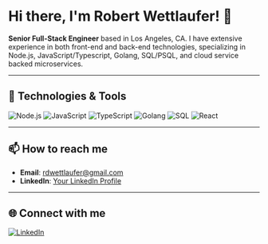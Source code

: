 # Hi there, I'm Robert Wettlaufer! 👋

**Senior Full-Stack Engineer** based in Los Angeles, CA. I have extensive experience in both front-end and back-end technologies, specializing in Node.js, JavaScript/Typescript, Golang, SQL/PSQL, and cloud service backed microservices.

---

## 🔧 Technologies & Tools

![Node.js](https://img.shields.io/badge/-Node.js-black?style=flat-square&logo=node.js)
![JavaScript](https://img.shields.io/badge/-JavaScript-black?style=flat-square&logo=javascript)
![TypeScript](https://img.shields.io/badge/-TypeScript-black?style=flat-square&logo=typescript)
![Golang](https://img.shields.io/badge/-Golang-black?style=flat-square&logo=go)
![SQL](https://img.shields.io/badge/-SQL-black?style=flat-square&logo=postgresql)
![React](https://img.shields.io/badge/-React-black?style=flat-square&logo=react)


---

## 📫 How to reach me

- **Email**: [rdwettlaufer@gmail.com](mailto:rdwettlaufer@gmail.com)
- **LinkedIn**: [Your LinkedIn Profile](https://www.linkedin.com/in/robertwettlaufer/)

---

## 🌐 Connect with me

[![LinkedIn](https://img.shields.io/badge/-LinkedIn-black?style=flat-square&logo=linkedin)](https://www.linkedin.com/in/robertwettlaufer)
